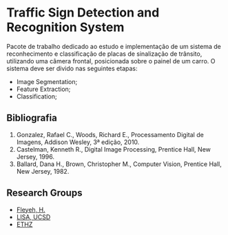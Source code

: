 # Traffic Sign Detection and Recognition System

Pacote de trabalho dedicado ao estudo e implementação de um sistema de reconhecimento e classificação de placas de sinalização de trânsito, utilizando uma câmera frontal, posicionada sobre o painel de um carro.
O sistema deve ser divido nas seguintes etapas:
* Image Segmentation;
* Feature Extraction;
* Classification;

## Bibliografia
1. Gonzalez, Rafael C., Woods, Richard E., Processamento Digital de Imagens, Addison Wesley, 3ª edição, 2010.
2. Castelman, Kenneth R., Digital Image Processing, Prentice Hall, New Jersey, 1996.
3. Ballard, Dana H., Brown, Christopher M., Computer Vision, Prentice Hall, New Jersey, 1982.

## Research Groups
- [Fleyeh, H.](http://users.du.se/~hfl/publications.html)
- [LISA, UCSD](http://cvrr.ucsd.edu/LISA/lisa-traffic-sign-dataset.html)
- [ETHZ](http://www.vision.ee.ethz.ch/~timofter/traffic_signs/)
